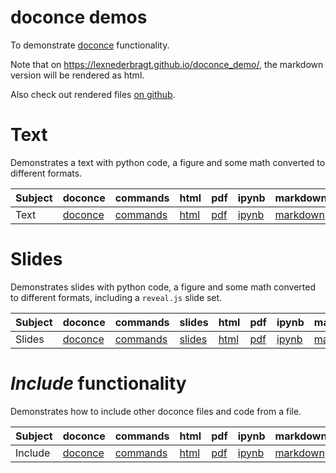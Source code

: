 # doconce demos

To demonstrate [doconce](http://hplgit.github.io/doconce/doc/pub/manual/manual.html) functionality.

Note that on <https://lexnederbragt.github.io/doconce_demo/>, the markdown version will be rendered as html.

Also check out rendered files [on github](https://github.com/lexnederbragt/doconce_demo).

# Text

Demonstrates a text with python code, a figure and some math converted to different formats.

|Subject|doconce|commands|html|pdf|ipynb|markdown|
|-------|-------|--------|----|---|-----|--------|
|Text|[doconce](text1/text1.do.txt)|[commands](text1/text1.commands.sh)|[html](text1/text1.html)|[pdf](text1/text1.pdf)|[ipynb](text1/text1.ipynb)|[markdown](text1/text1.md)|

# Slides

Demonstrates slides with python code, a figure and some math converted to different formats, including a `reveal.js` slide set.

|Subject|doconce|commands|slides|html|pdf|ipynb|markdown|
|-------|-------|--------|------|----|---|-----|--------|
|Slides|[doconce](slide1/slide1.do.txt)|[commands](slide1/slide1.commands.sh)|[slides](slide1/slide1.slides.html)|[html](slide1/slide1.html)|[pdf](slide1/slide1.pdf)|[ipynb](slide1/slide1.ipynb)|[markdown](slide1/slide1.md)|

# *Include* functionality

Demonstrates how to include other doconce files and code from a file.

|Subject|doconce|commands|html|pdf|ipynb|markdown|
|-------|-------|--------|----|---|-----|--------|
|Include|[doconce](include1/include1.do.txt)|[commands](include1/include1.commands.sh)|[html](include1/include1.html)|[pdf](include1/include1.pdf)|[ipynb](include1/include1.ipynb)|[markdown](include1/include1.md)|
